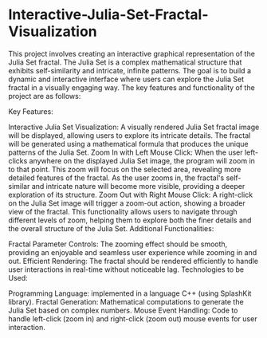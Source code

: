 # Interactive-Julia-Set-Fractal-Visualization
This project involves creating an interactive graphical representation of the Julia Set fractal.
The Julia Set is a complex mathematical structure that exhibits self-similarity and intricate, infinite patterns. The goal is to build a dynamic and interactive interface where users can explore the Julia Set fractal in a visually engaging way. The key features and functionality of the project are as follows:

Key Features:

Interactive Julia Set Visualization:
A visually rendered Julia Set fractal image will be displayed, allowing users to explore its intricate details.
The fractal will be generated using a mathematical formula that produces the unique patterns of the Julia Set.
Zoom In with Left Mouse Click:
When the user left-clicks anywhere on the displayed Julia Set image, the program will zoom in to that point. This zoom will focus on the selected area, revealing more detailed features of the fractal.
As the user zooms in, the fractal's self-similar and intricate nature will become more visible, providing a deeper exploration of its structure.
Zoom Out with Right Mouse Click:
A right-click on the Julia Set image will trigger a zoom-out action, showing a broader view of the fractal.
This functionality allows users to navigate through different levels of zoom, helping them to explore both the finer details and the overall structure of the Julia Set.
Additional Functionalities:

Fractal Parameter Controls:
The zooming effect should be smooth, providing an enjoyable and seamless user experience while zooming in and out.
Efficient Rendering:
The fractal should be rendered efficiently to handle user interactions in real-time without noticeable lag.
Technologies to be Used:

Programming Language: implemented in a language C++ (using SplashKit library).
Fractal Generation: Mathematical computations to generate the Julia Set based on complex numbers.
Mouse Event Handling: Code to handle left-click (zoom in) and right-click (zoom out) mouse events for user interaction.
